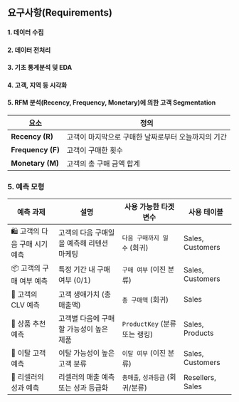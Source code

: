 ## 요구사항(Requirements)
#### 1. 데이터 수집
#### 2. 데이터 전처리
#### 3. 기초 통계분석 및 EDA
#### 4. 고객, 지역 등 시각화
#### 5. RFM 분석(Recency, Frequency, Monetary)에 의한 고객 Segmentation
| 요소                | 정의                           |
| ----------------- | ---------------------------- |
| **Recency (R)**   | 고객이 마지막으로 구매한 날짜로부터 오늘까지의 기간 |
| **Frequency (F)** | 고객이 구매한 횟수                   |
| **Monetary (M)**  | 고객의 총 구매 금액 합계               |
### 5. 예측 모형
| 예측 과제              | 설명                      | 사용 가능한 타겟 변수            | 사용 테이블           |
| ------------------ | ----------------------- | ----------------------- | ---------------- |
| 🛍 고객의 다음 구매 시기 예측 | 고객의 다음 구매일을 예측해 리텐션 마케팅 | `다음 구매까지 일 수` (회귀)      | Sales, Customers |
| 📦 고객의 구매 여부 예측    | 특정 기간 내 구매 여부 (0/1)     | `구매 여부` (이진 분류)         | Sales, Customers |
| 💸 고객의 CLV 예측      | 고객 생애가치 (총 매출액)         | `총 구매액` (회귀)            | Sales            |
| 🛒 상품 추천 예측        | 고객별 다음에 구매할 가능성이 높은 제품  | `ProductKey` (분류 또는 랭킹) | Sales, Products  |
| 🔄 이탈 고객 예측        | 이탈 가능성이 높은 고객 분류        | `이탈 여부` (이진 분류)         | Sales, Customers |
| 💼 리셀러의 성과 예측      | 리셀러의 매출 예측 또는 성과 등급화    | `총매출`, `성과등급` (회귀/분류)   | Resellers, Sales |
